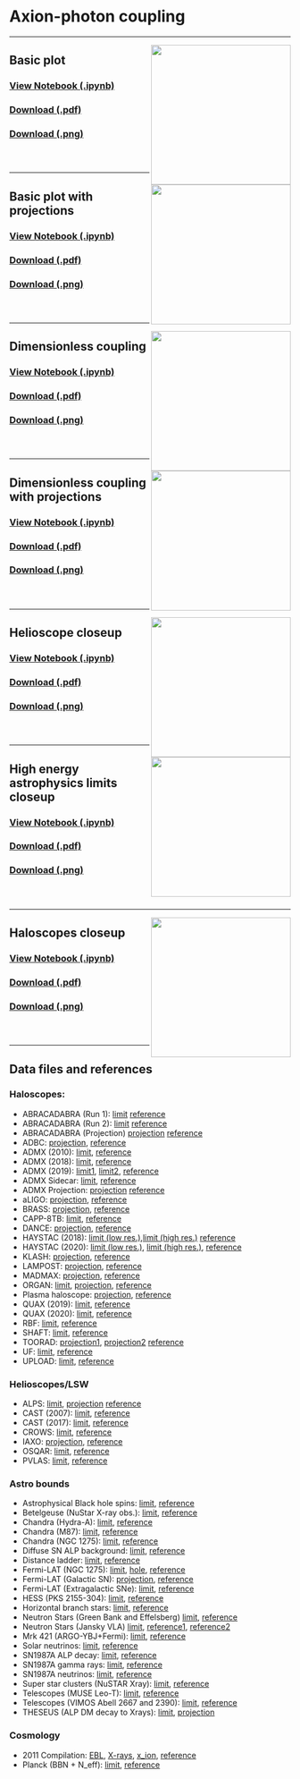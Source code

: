 # Axion-photon coupling
---
[<img align="right" height="250" src="../plots/plots_png/AxionPhoton.png">](https://github.com/cajohare/AxionLimits/raw/master/plots/plots_png/AxionPhoton.png)
## Basic plot
### [View Notebook (.ipynb)](https://github.com/cajohare/AxionLimits/blob/master/AxionPhoton.ipynb)
### [Download (.pdf)](https://github.com/cajohare/AxionLimits/raw/master/plots/AxionPhoton.pdf)
### [Download (.png)](https://github.com/cajohare/AxionLimits/raw/master/plots/plots_png/AxionPhoton.png)
### &nbsp;
---
[<img align="right" height="250" src="../plots/plots_png/AxionPhoton_with_Projections.png">](https://github.com/cajohare/AxionLimits/raw/master/plots/plots_png/AxionPhoton_with_Projections.png)
## Basic plot with projections
### [View Notebook (.ipynb)](https://github.com/cajohare/AxionLimits/blob/master/AxionPhoton.ipynb)
### [Download (.pdf)](https://github.com/cajohare/AxionLimits/raw/master/plots/AxionPhoton_with_Projections.pdf)
### [Download (.png)](https://github.com/cajohare/AxionLimits/raw/master/plots/plots_png/AxionPhoton_with_Projections.png)
### &nbsp;
---
[<img align="right" height="250" src="../plots/plots_png/AxionPhoton_Rescaled_NoProjections.png">](https://github.com/cajohare/AxionLimits/raw/master/plots/plots_png/AxionPhoton_Rescaled_NoProjections.png)
## Dimensionless coupling
### [View Notebook (.ipynb)](https://github.com/cajohare/AxionLimits/blob/master/AxionPhoton.ipynb)
### [Download (.pdf)](https://github.com/cajohare/AxionLimits/raw/master/plots/AxionPhoton_Rescaled_NoProjections.pdf)
### [Download (.png)](https://github.com/cajohare/AxionLimits/raw/master/plots/plots_png/AxionPhoton_Rescaled_NoProjections.png)
### &nbsp;
---
[<img align="right" height="250" src="../plots/plots_png/AxionPhoton_Rescaled.png">](https://github.com/cajohare/AxionLimits/raw/master/plots/plots_png/AxionPhoton_Rescaled.png)
## Dimensionless coupling with projections
### [View Notebook (.ipynb)](https://github.com/cajohare/AxionLimits/blob/master/AxionPhoton.ipynb)
### [Download (.pdf)](https://github.com/cajohare/AxionLimits/raw/master/plots/AxionPhoton_Rescaled.pdf)
### [Download (.png)](https://github.com/cajohare/AxionLimits/raw/master/plots/plots_png/AxionPhoton_Rescaled.png)
### &nbsp;
---
[<img align="right" height="250" src="../plots/plots_png/AxionPhoton_IAXOCloseup.png">](https://github.com/cajohare/AxionLimits/raw/master/plots/plots_png/AxionPhoton_IAXOCloseup.png)
## Helioscope closeup
### [View Notebook (.ipynb)](https://github.com/cajohare/AxionLimits/blob/master/AxionPhoton_Closeups.ipynb)
### [Download (.pdf)](https://github.com/cajohare/AxionLimits/raw/master/plots/AxionPhoton_IAXOCloseup.pdf)
### [Download (.png)](https://github.com/cajohare/AxionLimits/raw/master/plots/plots_png/AxionPhoton_IAXOCloseup.png)
### &nbsp;
---
[<img align="right" height="250" src="../plots/plots_png/AxionPhoton_AstroCloseUp.png">](https://github.com/cajohare/AxionLimits/raw/master/plots/plots_png/AxionPhoton_AstroCloseUp.png)
## High energy astrophysics limits closeup
### [View Notebook (.ipynb)](https://github.com/cajohare/AxionLimits/blob/master/AxionPhoton_Closeups.ipynb)
### [Download (.pdf)](https://github.com/cajohare/AxionLimits/raw/master/plots/AxionPhoton_AstroCloseUp.pdf)
### [Download (.png)](https://github.com/cajohare/AxionLimits/raw/master/plots/plots_png/AxionPhoton_AstroCloseUp.png)
### &nbsp;
---
[<img align="right" height="250" src="../plots/plots_png/AxionPhoton_RadioFreqCloseup.png">](https://github.com/cajohare/AxionLimits/raw/master/plots/plots_png/AxionPhoton_RadioFreqCloseup.png)
## Haloscopes closeup
### [View Notebook (.ipynb)](https://github.com/cajohare/AxionLimits/blob/master/AxionPhoton_Closeups.ipynb)
### [Download (.pdf)](https://github.com/cajohare/AxionLimits/raw/master/plots/AxionPhoton_RadioFreqCloseup.pdf)
### [Download (.png)](https://github.com/cajohare/AxionLimits/raw/master/plots/plots_png/AxionPhoton_RadioFreqCloseup.png)
### &nbsp;
---

## Data files and references

### Haloscopes:
* ABRACADABRA (Run 1): [limit](https://github.com/cajohare/AxionLimits/raw/master/limit_data/AxionPhoton/ABRACADABRA.txt)  [reference](https://arxiv.org/abs/1810.12257)
* ABRACADABRA (Run 2): [limit](https://github.com/cajohare/AxionLimits/raw/master/limit_data/AxionPhoton/ABRACADABRA_run2.txt) [reference](https://arxiv.org/abs/2102.06722)
* ABRACADABRA (Projection) [projection](https://github.com/cajohare/AxionLimits/raw/master/limit_data/AxionPhoton/Projections/ABRACADABRA.txt) [reference](https://abracadabra.mit.edu/)
* ADBC: [projection](https://github.com/cajohare/AxionLimits/raw/master/limit_data/AxionPhoton/Projections/ADBC.txt), [reference](https://arxiv.org/abs/1809.01656)
* ADMX (2010): [limit](https://github.com/cajohare/AxionLimits/raw/master/limit_data/AxionPhoton/ADMX.txt), [reference](https://arxiv.org/abs/0910.5914)
* ADMX (2018): [limit](https://github.com/cajohare/AxionLimits/raw/master/limit_data/AxionPhoton/ADMX2018.txt), [reference](https://arxiv.org/abs/1804.05750)
* ADMX (2019): [limit1](https://github.com/cajohare/AxionLimits/raw/master/limit_data/AxionPhoton/ADMX2019_1.txt), [limit2](https://github.com/cajohare/AxionLimits/raw/master/limit_data/AxionPhoton/ADMX2019_2.txt), [reference](https://arxiv.org/abs/1910.08638)
* ADMX Sidecar: [limit](https://github.com/cajohare/AxionLimits/raw/master/limit_data/AxionPhoton/ADMX_Sidecar.txt), [reference](https://arxiv.org/abs/1901.00920)
* ADMX Projection: [projection](https://github.com/cajohare/AxionLimits/raw/master/limit_data/AxionPhoton/Projections/ADMX_Projected.txt)  [reference](https://arxiv.org/abs/1612.08296)
* aLIGO: [projection](https://github.com/cajohare/AxionLimits/raw/master/limit_data/AxionPhoton/Projections/aLIGO.txt), [reference](https://arxiv.org/abs/1903.02017)
* BRASS: [projection](https://github.com/cajohare/AxionLimits/raw/master/limit_data/AxionPhoton/Projections/BRASS.txt), [reference](https://www1.physik.uni-hamburg.de/iexp/gruppe-horns/forschung/brass.html)
* CAPP-8TB: [limit](https://github.com/cajohare/AxionLimits/raw/master/limit_data/AxionPhoton/CAPP-8TB.txt), [reference](https://arxiv.org/abs/2001.05102)
* DANCE: [projection](https://github.com/cajohare/AxionLimits/raw/master/limit_data/AxionPhoton/Projections/DANCE.txt), [reference](https://arxiv.org/abs/1911.05196)
* HAYSTAC (2018): [limit (low res.)](https://github.com/cajohare/AxionLimits/raw/master/limit_data/AxionPhoton/HAYSTAC.txt),[limit (high res.)](https://github.com/cajohare/AxionLimits/raw/master/limit_data/AxionPhoton/HAYSTAC_highres.txt) [reference](https://arxiv.org/abs/1803.03690)
* HAYSTAC (2020): [limit (low res.)](https://github.com/cajohare/AxionLimits/raw/master/limit_data/AxionPhoton/HAYSTAC_2020.txt), [limit (high res.)](https://github.com/cajohare/AxionLimits/raw/master/limit_data/AxionPhoton/HAYSTAC_2020_highres.txt), [reference](https://arxiv.org/abs/2008.01853)
* KLASH: [projection](https://github.com/cajohare/AxionLimits/raw/master/limit_data/AxionPhoton/Projections/KLASH.txt), [reference](https://arxiv.org/abs/1707.06010)
* LAMPOST: [projection](https://github.com/cajohare/AxionLimits/raw/master/limit_data/AxionPhoton/Projections/LAMPOST.txt), [reference](https://arxiv.org/abs/1803.11455)
* MADMAX: [projection](https://github.com/cajohare/AxionLimits/raw/master/limit_data/AxionPhoton/Projections/MADMAX.txt), [reference](https://arxiv.org/abs/2003.10894)
* ORGAN: [limit](https://github.com/cajohare/AxionLimits/raw/master/limit_data/AxionPhoton/ORGAN.txt), [projection](https://github.com/cajohare/AxionLimits/raw/master/limit_data/AxionPhoton/Projections/ORGAN_Projected.txt), [reference](https://arxiv.org/abs/1706.00209)
* Plasma haloscope: [projection](https://github.com/cajohare/AxionLimits/raw/master/limit_data/AxionPhoton/Projections/PlasmaHaloscope.txt), [reference](https://arxiv.org/abs/1904.11872)
* QUAX (2019): [limit](https://github.com/cajohare/AxionLimits/raw/master/limit_data/AxionPhoton/QUAX.txt), [reference](https://arxiv.org/abs/1903.06547)
* QUAX (2020): [limit](https://github.com/cajohare/AxionLimits/raw/master/limit_data/AxionPhoton/QUAX2.txt), [reference](https://arxiv.org/abs/2012.09498)
* RBF: [limit](https://github.com/cajohare/AxionLimits/raw/master/limit_data/AxionPhoton/RBF_UF_Haloscopes.txt), [reference](https://journals.aps.org/prl/abstract/10.1103/PhysRevLett.59.839)
* SHAFT: [limit](https://github.com/cajohare/AxionLimits/raw/master/limit_data/AxionPhoton/SHAFT.txt), [reference](https://arxiv.org/abs/2003.03348)
* TOORAD: [projection1](https://github.com/cajohare/AxionLimits/raw/master/limit_data/AxionPhoton/Projections/TOORAD1.txt), [projection2](https://github.com/cajohare/AxionLimits/raw/master/limit_data/AxionPhoton/Projections/TOORAD2.txt) [reference](https://arxiv.org/abs/2102.05366)
* UF: [limit](https://github.com/cajohare/AxionLimits/raw/master/limit_data/AxionPhoton/UF.txt), [reference](https://journals.aps.org/prd/abstract/10.1103/PhysRevD.42.1297)
* UPLOAD: [limit](https://github.com/cajohare/AxionLimits/raw/master/limit_data/AxionPhoton/UPLOAD.txt), [reference](https://arxiv.org/abs/1912.07751)
### Helioscopes/LSW
* ALPS: [limit](https://github.com/cajohare/AxionLimits/raw/master/limit_data/AxionPhoton/ALPS.txt), [projection](https://github.com/cajohare/AxionLimits/raw/master/limit_data/AxionPhoton/Projections/ALPS-II.txt) [reference](https://arxiv.org/abs/1004.1313)
* CAST (2007): [limit](https://github.com/cajohare/AxionLimits/raw/master/limit_data/AxionPhoton/CAST_highm.txt), [reference](https://arxiv.org/abs/hep-ex/0702006)
* CAST (2017): [limit](https://github.com/cajohare/AxionLimits/raw/master/limit_data/AxionPhoton/CAST.txt), [reference](https://arxiv.org/abs/1705.02290)
* CROWS: [limit](https://github.com/cajohare/AxionLimits/raw/master/limit_data/AxionPhoton/CROWS.txt), [reference](https://arxiv.org/abs/1310.8098)
* IAXO: [projection](https://github.com/cajohare/AxionLimits/raw/master/limit_data/AxionPhoton/Projections/IAXO.txt), [reference](https://arxiv.org/abs/1212.4633)
* OSQAR: [limit](https://github.com/cajohare/AxionLimits/raw/master/limit_data/AxionPhoton/OSQAR.txt), [reference](https://arxiv.org/abs/1506.08082)
* PVLAS: [limit](https://github.com/cajohare/AxionLimits/raw/master/limit_data/AxionPhoton/PVLAS.txt), [reference](https://arxiv.org/abs/1510.08052)
### Astro bounds
* Astrophysical Black hole spins: [limit](https://github.com/cajohare/AxionLimits/raw/master/limit_data/BlackHoleSpins_SI.txt), [reference](https://arxiv.org/abs/2011.11646)
* Betelgeuse (NuStar X-ray obs.): [limit](https://github.com/cajohare/AxionLimits/raw/master/limit_data/Betelgeuse.txt), [reference](https://arxiv.org/abs/2009.09059)
* Chandra (Hydra-A): [limit](https://github.com/cajohare/AxionLimits/raw/master/limit_data/AxionPhoton/HYDRA_A.txt), [reference](https://arxiv.org/abs/1304.0989)
* Chandra (M87): [limit](https://github.com/cajohare/AxionLimits/raw/master/limit_data/AxionPhoton/M87.txt), [reference](https://arxiv.org/abs/1703.07354)
* Chandra (NGC 1275): [limit](https://github.com/cajohare/AxionLimits/raw/master/limit_data/AxionPhoton/Chandra.txt), [reference](https://arxiv.org/abs/1907.05475)
* Diffuse SN ALP background: [limit](https://github.com/cajohare/AxionLimits/raw/master/limit_data/AxionPhoton/DSNALP.txt), [reference](https://arxiv.org/abs/2008.11741)
* Distance ladder: [limit](https://github.com/cajohare/AxionLimits/raw/master/limit_data/AxionPhoton/SN_distances.txt), [reference](https://arxiv.org/abs/2011.05993)
* Fermi-LAT (NGC 1275): [limit](https://github.com/cajohare/AxionLimits/raw/master/limit_data/AxionPhoton/Fermi_bound.txt), [hole](https://github.com/cajohare/AxionLimits/raw/master/limit_data/AxionPhoton/Fermi_hole.txt), [reference](https://arxiv.org/abs/1603.06978)
* Fermi-LAT (Galactic SN): [projection](https://github.com/cajohare/AxionLimits/raw/master/limit_data/AxionPhoton/Projections/FermiSN.txt), [reference](https://arxiv.org/abs/1609.02350)
* Fermi-LAT (Extragalactic SNe): [limit](https://github.com/cajohare/AxionLimits/raw/master/limit_data/AxionPhoton/SNe-gamma.txt), [reference](https://arxiv.org/abs/2006.06722)
* HESS (PKS 2155-304): [limit](https://github.com/cajohare/AxionLimits/raw/master/limit_data/AxionPhoton/HESS.txt), [reference](https://arxiv.org/abs/1311.3148)
* Horizontal branch stars: [limit](https://github.com/cajohare/AxionLimits/raw/master/limit_data/AxionPhoton/HorizontalBranch.txt), [reference](https://arxiv.org/abs/1406.6053)
* Neutron Stars (Green Bank and Effelsberg) [limit](https://github.com/cajohare/AxionLimits/raw/master/limit_data/AxionPhoton/NeutronStars_GreenBank.txt), [reference](https://arxiv.org/abs/2004.00011)
* Neutron Stars (Jansky VLA) [limit](https://github.com/cajohare/AxionLimits/raw/master/limit_data/AxionPhoton/NeutronStars_VLA.txt), [reference1](https://arxiv.org/abs/2008.01877), [reference2](https://arxiv.org/abs/2008.11188)
* Mrk 421 (ARGO-YBJ+Fermi): [limit](https://github.com/cajohare/AxionLimits/raw/master/limit_data/AxionPhoton/Mrk421.txt), [reference](https://arxiv.org/abs/2008.09464)
* Solar neutrinos: [limit](https://github.com/cajohare/AxionLimits/raw/master/limit_data/AxionPhoton/SolarNu.txt), [reference](https://arxiv.org/abs/1501.01639)
* SN1987A ALP decay: [limit](https://github.com/cajohare/AxionLimits/raw/master/limit_data/AxionPhoton/SN1987A_decay.txt), [reference](https://arxiv.org/abs/1702.02964)
* SN1987A gamma rays: [limit](https://github.com/cajohare/AxionLimits/raw/master/limit_data/AxionPhoton/SN1987A_gamma.txt), [reference](https://arxiv.org/abs/1410.3747)
* SN1987A neutrinos: [limit](https://github.com/cajohare/AxionLimits/raw/master/limit_data/AxionPhoton/SN1987A_2019.txt), [reference](https://arxiv.org/abs/1808.10136)
* Super star clusters (NuSTAR Xray): [limit](https://github.com/cajohare/AxionLimits/raw/master/limit_data/AxionPhoton/Xray-SuperStarClusters.txt), [reference](https://arxiv.org/abs/2008.03305)
* Telescopes (MUSE Leo-T): [limit](https://github.com/cajohare/AxionLimits/raw/master/limit_data/AxionPhoton/Telescopes_MUSE.txt), [reference](https://arxiv.org/abs/2009.01310)
* Telescopes (VIMOS Abell 2667 and 2390): [limit](https://github.com/cajohare/AxionLimits/raw/master/limit_data/AxionPhoton/Telescopes_VIMOS.txt), [reference](https://arxiv.org/abs/astro-ph/0611502)
* THESEUS (ALP DM decay to Xrays): [limit](https://github.com/cajohare/AxionLimits/raw/master/limit_data/AxionPhoton/Projections/THESEUS.txt), [projection](https://arxiv.org/abs/2008.08306)
### Cosmology
* 2011 Compilation: [EBL](https://github.com/cajohare/AxionLimits/raw/master/limit_data/AxionPhoton/EBL.txt), [X-rays](https://github.com/cajohare/AxionLimits/raw/master/limit_data/AxionPhoton/XRAY.txt), [x_ion](https://github.com/cajohare/AxionLimits/raw/master/limit_data/AxionPhoton/x_ion.txt), [reference](https://arxiv.org/abs/1110.2895)
* Planck (BBN + N_eff): [limit](https://github.com/cajohare/AxionLimits/raw/master/limit_data/AxionPhoton/BBN_Neff.txt), [reference](https://arxiv.org/abs/2002.08370)

